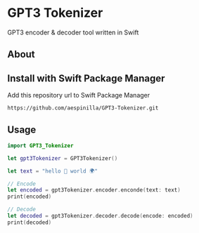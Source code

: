 # GPT3 Tokenizer
GPT3 encoder & decoder tool written in Swift

## About
## Install with Swift Package Manager

Add this repository url to Swift Package Manager

```
https://github.com/aespinilla/GPT3-Tokenizer.git
```

## Usage

```swift
import GPT3_Tokenizer

let gpt3Tokenizer = GPT3Tokenizer()

let text = "hello 👋 world 🌍"

// Encode
let encoded = gpt3Tokenizer.encoder.enconde(text: text)
print(encoded)

// Decode
let decoded = gpt3Tokenizer.decoder.decode(encode: encoded)
print(decoded)

```
